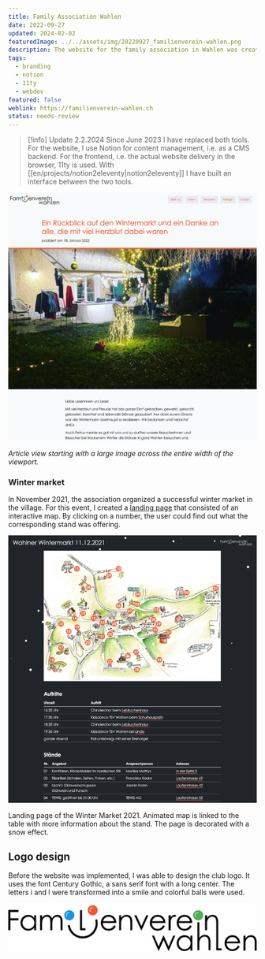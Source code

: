 ```yaml
---
title: Family Association Wahlen
date: 2022-09-27
updated: 2024-02-02
featuredImage: ../../assets/img/20220927_familienverein-wahlen.png
description: The website for the family association in Wahlen was created in the first quarter of 2021. It is the second project that I have implemented with [Gatsby](https://www.gatsbyjs.com/). The connection to a headless CMS was a première for me and the decision was made in favor of [Netlify CMS](https://decapcms.org/).
tags:
  - branding
  - notion
  - 11ty
  - webdev
featured: false
weblink: https://familienverein-wahlen.ch
status: needs-review
---
```

> [!info] Update 2.2.2024
> Since June 2023 I have replaced both tools. For the website, I use Notion for content management, i.e. as a CMS backend. For the frontend, i.e. the actual website delivery in the browser, 11ty is used. With [[en/projects/notion2eleventy|notion2eleventy]] I have built an interface between the two tools.

![Post example, which was published on familienverein-wahlen.ch. Screenshot](../../assets/img/20220927_familienverein-wahlen_1.png)

*Article view starting with a large image across the entire width of the viewport.*

### Winter market

In November 2021, the association organized a successful winter market in the village. For this event, I created a [landing page](https://familienverein-wahlen.ch/wahlner-wintermarkt) that consisted of an interactive map. By clicking on a number, the user could find out what the corresponding stand was offering.

![Landingpage winter market 2021. screenshot](../../assets/img/20220927_familienverein-wahlen_2.png)

Landing page of the Winter Market 2021. Animated map is linked to the table with more information about the stand. The page is decorated with a snow effect.

## Logo design

Before the website was implemented, I was able to design the club logo. It uses the font Century Gothic, a sans serif font with a long center. The letters i and l were transformed into a smile and colorful balls were used.

![Logo Familienverein Wahlen](../../assets/img/20220927_familienverein-wahlen_3.png)

